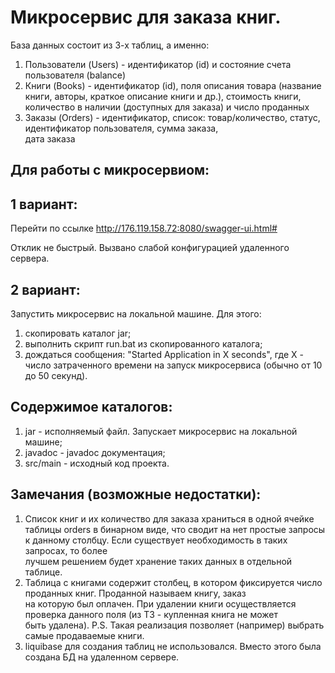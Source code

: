 Микросервис для заказа книг.
============================
База данных состоит из 3-х таблиц, а именно: 
1) Пользователи (Users) - идентификатор (id) и состояние счета пользователя (balance)
2) Книги (Books) - идентификатор (id), поля описания товара (название книги, авторы, краткое описание книги и др.), 
стоимость книги, количество в наличии (доступных для заказа) и число проданных
3) Заказы (Orders) -  идентификатор, список: товар/количество, статус, идентификатор пользователя, сумма заказа,  
дата заказа

Для работы с микросервиом: 
--------------------------
1 вариант:
----------
Перейти по ссылке http://176.119.158.72:8080/swagger-ui.html#

Отклик не быстрый. Вызвано слабой конфигурацией удаленного сервера.

2 вариант:
----------
Запустить микросервис на локальной машине. 
Для этого: 
1) скопировать каталог jar;
2) выполнить скрипт run.bat из скопированного каталога;
3) дождаться сообщения: "Started Application in X seconds", где X - число затраченного времени на запуск микросервиса (обычно от 10 до 50 секунд). 

Содержимое каталогов:
---------------------
1) jar - исполняемый файл. Запускает микросервис на локальной машине;
2) javadoc - javadoc документация;
3) src/main - исходный код проекта.

Замечания (возможные недостатки):
--------------------------------
1) Список книг и их количество для заказа храниться в одной ячейке таблицы orders в бинарном виде, 
что сводит на нет простые запросы к данному столбцу. Если существует необходимость в таких запросах, то более  
лучшем решением будет хранение таких данных в отдельной таблице.
2) Таблица с книгами содержит столбец, в котором фиксируется число проданных книг. Проданной называем книгу, заказ  
на которую был оплачен. При удалении книги осуществляется проверка данного поля (из ТЗ - купленная книга не может  
быть удалена). P.S. Такая реализация позволяет (например) выбрать самые продаваемые книги.
3) liquibase для создания таблиц не использовался. Вместо этого была создана БД на удаленном сервере.
